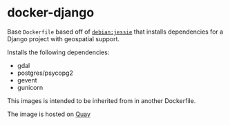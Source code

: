 # docker-django
Base `Dockerfile` based off of [`debian:jessie`](https://github.com/tianon/docker-brew-debian) that installs dependencies for a Django project with geospatial support.

Installs the following dependencies:
  - gdal
  - postgres/psycopg2
  - gevent
  - gunicorn

This images is intended to be inherited from in another Dockerfile.

The image is hosted on [Quay](quay.io)

